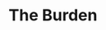 ---
layout: credit-info
category: credits
headerstatus: shrunk-header
title: The Burden
image_cover: /assets/img/credits-grid/the-burden.jpg
image_social: /assets/img/credits-grid/opengraph/the-burden.jpg
role: Composer
credit_type: Feature Film
imdb: http://www.imdb.com/title/tt2854562
soundcloud: https://w.soundcloud.com/player/?url=https%3A//api.soundcloud.com/tracks/86952891&amp;color=ff5500&amp;auto_play=false&amp;hide_related=false&amp;show_comments=true&amp;show_user=true&amp;show_reposts=false
genre: Super-Hero/Action
director: Jonathan Moch
writers: Jonathan Moch
synopsis: A man gifted with the ability to heal others by touch, carries the burden of saving the world.
---